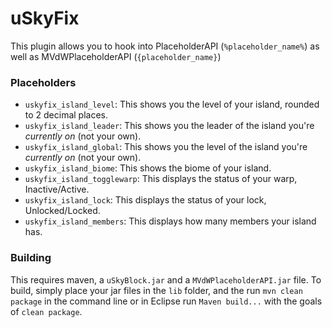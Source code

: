 # uSkyFix
This plugin allows you to hook into PlaceholderAPI (`%placeholder_name%`) as well as MVdWPlaceholderAPI (`{placeholder_name}`)

### Placeholders
* `uskyfix_island_level`: This shows you the level of your island, rounded to 2 decimal places.
* `uskyfix_island_leader`: This shows you the leader of the island you're *currently on* (not your own).
* `uskyfix_island_global`: This shows you the level of the island you're *currently on* (not your own).
* `uskyfix_island_biome`: This shows the biome of your island.
* `uskyfix_island_togglewarp`: This displays the status of your warp, Inactive/Active.
* `uskyfix_island_lock`: This displays the status of your lock, Unlocked/Locked.
* `uskyfix_island_members`: This displays how many members your island has.

### Building
This requires maven, a `uSkyBlock.jar` and a `MVdWPlaceholderAPI.jar` file. To build, simply place your jar files in the `lib` folder, and the run `mvn clean package` in the command line or in Eclipse run `Maven build...` with the goals of `clean package`.
